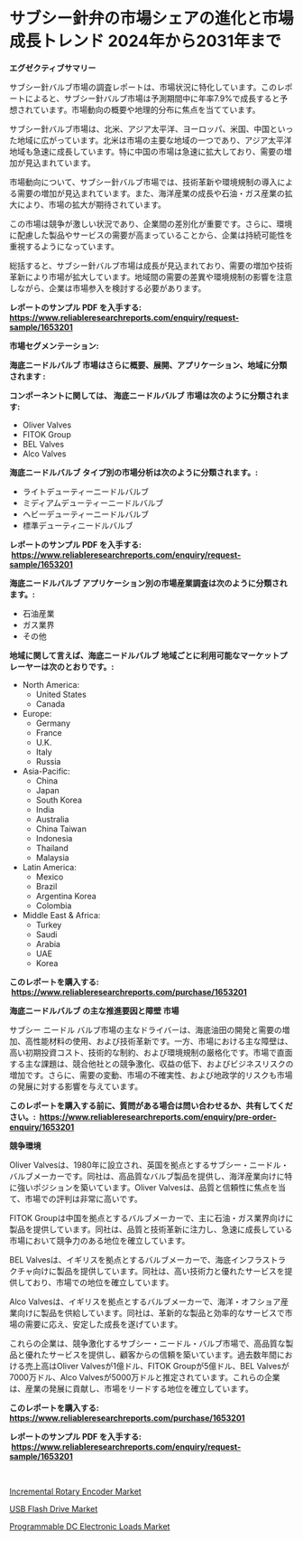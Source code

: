 <p><h1>サブシー針弁の市場シェアの進化と市場成長トレンド 2024年から2031年まで</h1></p><p><strong>エグゼクティブサマリー</strong></p>
<p><p>サブシー針バルブ市場の調査レポートは、市場状況に特化しています。このレポートによると、サブシー針バルブ市場は予測期間中に年率7.9%で成長すると予想されています。市場動向の概要や地理的分布に焦点を当てています。</p><p>サブシー針バルブ市場は、北米、アジア太平洋、ヨーロッパ、米国、中国といった地域に広がっています。北米は市場の主要な地域の一つであり、アジア太平洋地域も急速に成長しています。特に中国の市場は急速に拡大しており、需要の増加が見込まれています。</p><p>市場動向について、サブシー針バルブ市場では、技術革新や環境規制の導入による需要の増加が見込まれています。また、海洋産業の成長や石油・ガス産業の拡大により、市場の拡大が期待されています。</p><p>この市場は競争が激しい状況であり、企業間の差別化が重要です。さらに、環境に配慮した製品やサービスの需要が高まっていることから、企業は持続可能性を重視するようになっています。</p><p>総括すると、サブシー針バルブ市場は成長が見込まれており、需要の増加や技術革新により市場が拡大しています。地域間の需要の差異や環境規制の影響を注意しながら、企業は市場参入を検討する必要があります。</p></p>
<p><strong>レポートのサンプル PDF を入手する: <a href="https://www.reliableresearchreports.com/enquiry/request-sample/1653201">https://www.reliableresearchreports.com/enquiry/request-sample/1653201</a></strong></p>
<p><strong>市場セグメンテーション:</strong></p>
<p><strong> 海底ニードルバルブ 市場はさらに概要、展開、アプリケーション、地域に分類されます :</strong></p>
<p><strong>コンポーネントに関しては、 海底ニードルバルブ 市場は次のように分類されます: &nbsp;</strong></p>
<p><ul><li>Oliver Valves</li><li>FITOK Group</li><li>BEL Valves</li><li>Alco Valves</li></ul></p>
<p><strong> 海底ニードルバルブ タイプ別の市場分析は次のように分類されます。:</strong></p>
<p><ul><li>ライトデューティーニードルバルブ</li><li>ミディアムデューティーニードルバルブ</li><li>ヘビーデューティーニードルバルブ</li><li>標準デューティニードルバルブ</li></ul></p>
<p><strong>レポートのサンプル PDF を入手する: &nbsp;<a href="https://www.reliableresearchreports.com/enquiry/request-sample/1653201">https://www.reliableresearchreports.com/enquiry/request-sample/1653201</a></strong></p>
<p><strong> 海底ニードルバルブ アプリケーション別の市場産業調査は次のように分類されます。:</strong></p>
<p><ul><li>石油産業</li><li>ガス業界</li><li>その他</li></ul></p>
<p><strong>地域に関して言えば、海底ニードルバルブ 地域ごとに利用可能なマーケットプレーヤーは次のとおりです。:</strong></p>
<p><ul>
    <li>
        North America:
        <ul>
            <li>United States</li>
            <li>Canada</li>
        </ul>
    </li>
    <li>
        Europe:
        <ul>
            <li>Germany</li>
            <li>France</li>
            <li>U.K.</li>
            <li>Italy</li>
            <li>Russia</li>
        </ul>
    </li>
    <li>
        Asia-Pacific:
        <ul>
            <li>China</li>
            <li>Japan</li>
            <li>South Korea</li>
            <li>India</li>
            <li>Australia</li>
            <li>China Taiwan</li>
            <li>Indonesia</li>
            <li>Thailand</li>
            <li>Malaysia</li>
        </ul>
    </li>
    <li>
        Latin America:
        <ul>
            <li>Mexico</li>
            <li>Brazil</li>
            <li>Argentina Korea</li>
            <li>Colombia</li>
        </ul>
    </li>
    <li>
        Middle East & Africa:
        <ul>
            <li>Turkey</li>
            <li>Saudi</li>
            <li>Arabia</li>
            <li>UAE</li>
            <li>Korea</li>
        </ul>
    </li>
    </ul></p>
<p><strong>このレポートを購入する: &nbsp;<a href="https://www.reliableresearchreports.com/purchase/1653201">https://www.reliableresearchreports.com/purchase/1653201</a></strong></p>
<p><strong>海底ニードルバルブ の主な推進要因と障壁 市場</strong></p>
<p><p>サブシー ニードル バルブ市場の主なドライバーは、海底油田の開発と需要の増加、高性能材料の使用、および技術革新です。一方、市場における主な障壁は、高い初期投資コスト、技術的な制約、および環境規制の厳格化です。市場で直面する主な課題は、競合他社との競争激化、収益の低下、およびビジネスリスクの増加です。さらに、需要の変動、市場の不確実性、および地政学的リスクも市場の発展に対する影響を与えています。</p></p>
<p><strong>このレポートを購入する前に、質問がある場合は問い合わせるか、共有してください。:&nbsp; <a href="https://www.reliableresearchreports.com/enquiry/pre-order-enquiry/1653201">https://www.reliableresearchreports.com/enquiry/pre-order-enquiry/1653201</a></strong></p>
<p><strong>競争環境</strong></p>
<p><p>Oliver Valvesは、1980年に設立され、英国を拠点とするサブシー・ニードル・バルブメーカーです。同社は、高品質なバルブ製品を提供し、海洋産業向けに特に強いポジションを築いています。Oliver Valvesは、品質と信頼性に焦点を当て、市場での評判は非常に高いです。</p><p>FITOK Groupは中国を拠点とするバルブメーカーで、主に石油・ガス業界向けに製品を提供しています。同社は、品質と技術革新に注力し、急速に成長している市場において競争力のある地位を確立しています。</p><p>BEL Valvesは、イギリスを拠点とするバルブメーカーで、海底インフラストラクチャ向けに製品を提供しています。同社は、高い技術力と優れたサービスを提供しており、市場での地位を確立しています。</p><p>Alco Valvesは、イギリスを拠点とするバルブメーカーで、海洋・オフショア産業向けに製品を供給しています。同社は、革新的な製品と効率的なサービスで市場の需要に応え、安定した成長を遂げています。</p><p>これらの企業は、競争激化するサブシー・ニードル・バルブ市場で、高品質な製品と優れたサービスを提供し、顧客からの信頼を築いています。過去数年間における売上高はOliver Valvesが1億ドル、FITOK Groupが5億ドル、BEL Valvesが7000万ドル、Alco Valvesが5000万ドルと推定されています。これらの企業は、産業の発展に貢献し、市場をリードする地位を確立しています。</p></p>
<p><strong>このレポートを購入する: &nbsp; <a href="https://www.reliableresearchreports.com/purchase/1653201">https://www.reliableresearchreports.com/purchase/1653201</a></strong></p>
<p><strong>レポートのサンプル PDF を入手する: &nbsp;<a href="https://www.reliableresearchreports.com/enquiry/request-sample/1653201">https://www.reliableresearchreports.com/enquiry/request-sample/1653201</a></strong><strong></strong></p>
<p>&nbsp;</p>
<p><p><a href="https://github.com/rahu1506/Market-Research-Report-List-3/blob/main/incremental-rotary-encoder-market.md">Incremental Rotary Encoder Market</a></p><p><a href="https://github.com/ruddyyedelwadw/Market-Research-Report-List-1/blob/main/usb-flash-drive-market.md">USB Flash Drive Market</a></p><p><a href="https://github.com/FassouRP/Market-Research-Report-List-3/blob/main/programmable-dc-electronic-loads-market.md">Programmable DC Electronic Loads Market</a></p></p>
